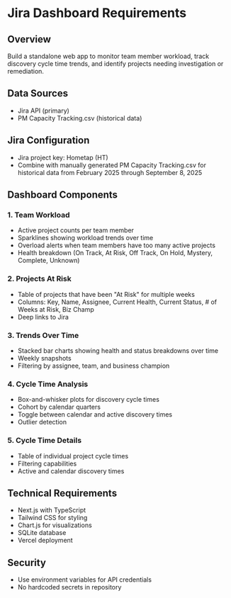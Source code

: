 # Jira Dashboard Requirements

## Overview
Build a standalone web app to monitor team member workload, track discovery cycle time trends, and identify projects needing investigation or remediation.

## Data Sources
- Jira API (primary)
- PM Capacity Tracking.csv (historical data)

## Jira Configuration
- Jira project key: Hometap (HT)
- Combine with manually generated PM Capacity Tracking.csv for historical data from February 2025 through September 8, 2025

## Dashboard Components

### 1. Team Workload
- Active project counts per team member
- Sparklines showing workload trends over time
- Overload alerts when team members have too many active projects
- Health breakdown (On Track, At Risk, Off Track, On Hold, Mystery, Complete, Unknown)

### 2. Projects At Risk
- Table of projects that have been "At Risk" for multiple weeks
- Columns: Key, Name, Assignee, Current Health, Current Status, # of Weeks at Risk, Biz Champ
- Deep links to Jira

### 3. Trends Over Time
- Stacked bar charts showing health and status breakdowns over time
- Weekly snapshots
- Filtering by assignee, team, and business champion

### 4. Cycle Time Analysis
- Box-and-whisker plots for discovery cycle times
- Cohort by calendar quarters
- Toggle between calendar and active discovery times
- Outlier detection

### 5. Cycle Time Details
- Table of individual project cycle times
- Filtering capabilities
- Active and calendar discovery times

## Technical Requirements
- Next.js with TypeScript
- Tailwind CSS for styling
- Chart.js for visualizations
- SQLite database
- Vercel deployment

## Security
- Use environment variables for API credentials
- No hardcoded secrets in repository
